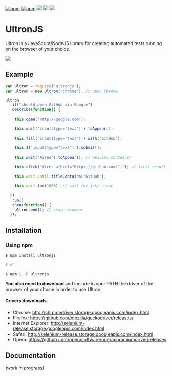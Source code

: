 [![npm](https://img.shields.io/npm/v/ultronjs.svg)](https://www.npmjs.com/package/ultronjs) [![npm](https://img.shields.io/npm/dt/ultronjs.svg)](https://www.npmjs.com/package/ultronjs) <img src="https://img.shields.io/badge/syntax-easy-brightgreen.svg"> <img src="https://img.shields.io/badge/examples-ready-brightgreen.svg"> <img src="https://img.shields.io/badge/docs-in progress-orange.svg">

# UltronJS

Ultron is a JavaScript/NodeJS library for creating automated tests running on the browser of your choice.

<img src="https://s13.postimg.org/6ktgvswrb/ultronjs_example.png">

## Example

````javascript
var Ultron = require('ultronjs');
var ultron = new Ultron('chrome'); // open Chrome

ultron
  .it("should open GitHub via Google")
  .describe(function() {
    
    this.open('http://google.com');
    
    this.wait('input[type="text"]').toAppear();
    
    this.fill('input[type="text"]').with('GitHub');
    
    this.$('input[type="text"]').submit();
    
    this.wait('#ires').toAppear(); // results container
    
    this.click('#ires a[href="https://github.com/"]'); // first result
    
    this.wait.until.titleContains('GitHub');
    
    this.wait.for(1000); // wait for just a sec
    
  })
  .run()
  .then(function() {
    ultron.end(); // close browser
  });
````

## Installation

### Using npm
````bash
$ npm install ultronjs

# or

$ npm i -D ultronjs
````

**You also need to download** and include in your PATH the driver of the browser of your choice in order to use Ultron.
#### Drivers downloads
* Chrome: http://chromedriver.storage.googleapis.com/index.html
* Firefox: https://github.com/mozilla/geckodriver/releases/
* Internet Explorer: http://selenium-release.storage.googleapis.com/index.html
* Safari: http://selenium-release.storage.googleapis.com/index.html
* Opera: https://github.com/operasoftware/operachromiumdriver/releases

## Documentation

*(work in progress)*
